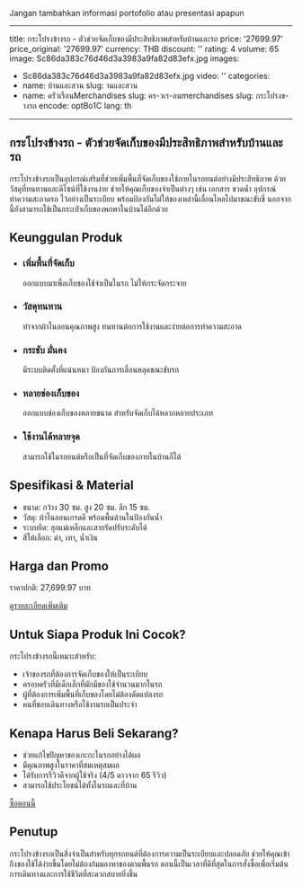 Jangan tambahkan informasi portofolio atau presentasi apapun

---
title: กระโปรงข้างรถ - ตัวช่วยจัดเก็บของมีประสิทธิภาพสำหรับบ้านและรถ
price: '27699.97'
price_original: '27699.97'
currency: THB
discount: ''
rating: 4
volume: 65
image: Sc86da383c76d46d3a3983a9fa82d83efx.jpg
images:
  - Sc86da383c76d46d3a3983a9fa82d83efx.jpg
video: ''
categories:
  - name: บ้านและสวน
    slug: านและสวน
  - name: ครัวเรือนMerchandises
    slug: คร-วเร-อนmerchandises
slug: กระโปรงข-างรถ
encode: optBo1C
lang: th
---

<h2>กระโปรงข้างรถ - ตัวช่วยจัดเก็บของมีประสิทธิภาพสำหรับบ้านและรถ</h2>

กระโปรงข้างรถเป็นอุปกรณ์เสริมที่ช่วยเพิ่มพื้นที่จัดเก็บของใช้ภายในรถยนต์อย่างมีประสิทธิภาพ ด้วยวัสดุที่ทนทานและดีไซน์ที่ใช้งานง่าย ช่วยให้คุณเก็บของจำเป็นต่างๆ เช่น เอกสาร ขวดน้ำ อุปกรณ์ทำความสะอาดรถ ไว้อย่างเป็นระเบียบ พร้อมป้องกันไม่ให้ของเหล่านี้เลื่อนไหลไปมาขณะขับขี่ นอกจากนี้ยังสามารถใช้เป็นกระเป๋าเก็บของพกพาในบ้านได้อีกด้วย

<h2>Keunggulan Produk</h2>

<ul>
  <li><h3>เพิ่มพื้นที่จัดเก็บ</h3> ออกแบบมาเพื่อเก็บของใช้จำเป็นในรถ ไม่ให้กระจัดกระจาย</li>
  <li><h3>วัสดุทนทาน</h3> ทำจากผ้าไนลอนคุณภาพสูง ทนทานต่อการใช้งานและง่ายต่อการทำความสะอาด</li>
  <li><h3>กระชับ มั่นคง</h3> มีระบบติดตั้งที่แน่นหนา ป้องกันการเลื่อนหลุดขณะขับรถ</li>
  <li><h3>หลายช่องเก็บของ</h3> ออกแบบช่องเก็บของหลายขนาด สำหรับจัดเก็บได้หลากหลายประเภท</li>
  <li><h3>ใช้งานได้หลายจุด</h3> สามารถใช้ในรถยนต์หรือเป็นที่จัดเก็บของภายในบ้านก็ได้</li>
</ul>

<h2>Spesifikasi & Material</h2>

- ขนาด: กว้าง 30 ซม. สูง 20 ซม. ลึก 15 ซม.
- วัสดุ: ผ้าไนลอนเกรดดี พร้อมพื้นด้านในป้องกันน้ำ
- ระบบยึด: ฮุกแม่เหล็กและสายรัดปรับระดับได้
- สีให้เลือก: ดำ, เทา, น้ำเงิน

<h2>Harga dan Promo</h2>

ราคาปกติ: 27,699.97 บาท
<section>
  <div class="flex justify-center my-2">
    <a href="https://buy.csgad.com/optBo1C" rel="nofollow sponsored" target="_blank" class="py-2 px-4 rounded-md text-white font-semibold bg-gradient-to-r from-[#f73c22] to-[#ff7b48]">ดูรายละเอียดเพิ่มเติม</a>
  </div>
</section>

<h2>Untuk Siapa Produk Ini Cocok?</h2>

กระโปรงข้างรถนี้เหมาะสำหรับ:
- เจ้าของรถที่ต้องการจัดเก็บของให้เป็นระเบียบ
- ครอบครัวที่มีเด็กเล็กที่มักมีของใช้จำนวนมากในรถ
- ผู้ที่ต้องการเพิ่มพื้นที่เก็บของโดยไม่ต้องดัดแปลงรถ
- คนที่ชอบเดินทางหรือใช้งานรถเป็นประจำ

<h2>Kenapa Harus Beli Sekarang?</h2>

- ช่วยแก้ไขปัญหาของเกะกะในรถอย่างได้ผล
- มีคุณภาพสูงในราคาที่สมเหตุสมผล
- ได้รับการรีวิวดีจากผู้ใช้จริง (4/5 ดาวจาก 65 รีวิว)
- สามารถใช้ประโยชน์ได้ทั้งในรถและที่บ้าน

<section>
  <div class="flex justify-center my-2">
    <a href="https://buy.csgad.com/optBo1C" rel="nofollow sponsored" target="_blank" class="py-2 px-4 rounded-md text-white font-semibold bg-gradient-to-r from-[#f73c22] to-[#ff7b48]">ซื้อตอนนี้</a>
  </div>
</section>

<h2>Penutup</h2>

กระโปรงข้างรถเป็นสิ่งจำเป็นสำหรับทุกรถยนต์ที่ต้องการความเป็นระเบียบและปลอดภัย ช่วยให้คุณเข้าถึงของใช้ได้ง่ายขึ้นโดยไม่ต้องก้มมองหาของตามพื้นรถ ตอนนี้เป็นเวลาที่ดีที่สุดในการสั่งซื้อเพื่อเริ่มต้นการเดินทางและการใช้ชีวิตที่สะดวกสบายยิ่งขึ้น